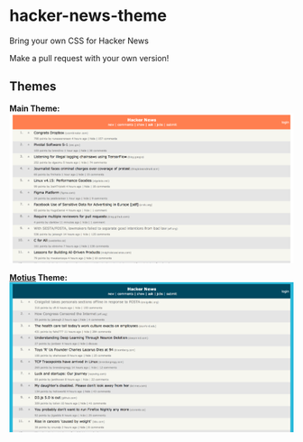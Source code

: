 # hacker-news-theme
Bring your own CSS for Hacker News

Make a pull request with your own version!

## Themes

**Main Theme:**
![Hacker News Homepage](screenshots/HackerNews_main.png?raw=true "Standard view")

**[Motius](https://www.motius.de/en/) Theme:**
![Hacker News Subpage](screenshots/HackerNews_motius.png?raw=true "Standard view")
